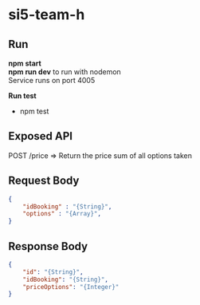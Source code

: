# si5-team-h

## Run
**npm start**  
**npm run dev** to run with nodemon  
Service runs on port 4005 

**Run test**

- npm test

## Exposed API
POST /price => Return the price sum of all options taken <br/>

Request Body
----

```json
{
    "idBooking" : "{String}",
    "options" : "{Array}",
}
```
Response Body
----
```json
{
    "id": "{String}",
    "idBooking": "{String}",
    "priceOptions": "{Integer}"
}
```

       
